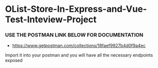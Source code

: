 # OList-Store-In-Express-and-Vue-Test-Inteview-Project

### USE THE POSTMAN LINK BELOW FOR DOCUMENTATION
- https://www.getpostman.com/collections/18faef9927b4d0f9a4ec

Import it into your postman and you will have all the necessary endpoints exposed
